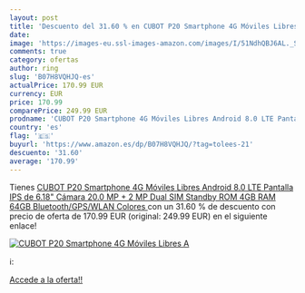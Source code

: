 ```yaml
---
layout: post
title: 'Descuento del 31.60 % en CUBOT P20 Smartphone 4G Móviles Libres A'
date: 
image: 'https://images-eu.ssl-images-amazon.com/images/I/51NdhQBJ6AL._SL200_.jpg'
comments: true
category: ofertas
author: ring
slug: 'B07H8VQHJQ-es'
actualPrice: 170.99 EUR
currency: EUR
price: 170.99
comparePrice: 249.99 EUR
prodname: 'CUBOT P20 Smartphone 4G Móviles Libres Android 8.0 LTE Pantalla IPS de 6.18" Cámara 20.0 MP + 2 MP Dual SIM Standby ROM 4GB RAM 64GB Bluetooth/GPS/WLAN  Colores '
country: 'es'
flag: '🇪🇸'
buyurl: 'https://www.amazon.es/dp/B07H8VQHJQ/?tag=tolees-21'
descuento: '31.60'
average: '170.99'
---
```


Tienes [CUBOT P20 Smartphone 4G Móviles Libres Android 8.0 LTE Pantalla IPS de 6.18" Cámara 20.0 MP + 2 MP Dual SIM Standby ROM 4GB RAM 64GB Bluetooth/GPS/WLAN  Colores ](https://www.amazon.es/dp/B07H8VQHJQ/?tag=tolees-21) con un 31.60 % de descuento con precio de oferta de 170.99 EUR (original: 249.99 EUR) en el siguiente enlace!

[![CUBOT P20 Smartphone 4G Móviles Libres A](https://images-eu.ssl-images-amazon.com/images/I/51NdhQBJ6AL._SL200_.jpg)](https://www.amazon.es/dp/B07H8VQHJQ/?tag=tolees-21)

ℹ️:


[Accede a la oferta!!](https://www.amazon.es/dp/B07H8VQHJQ/?tag=tolees-21)
